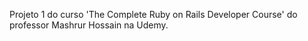 Projeto 1 do curso 'The Complete Ruby on Rails Developer Course' do professor Mashrur Hossain na Udemy.
